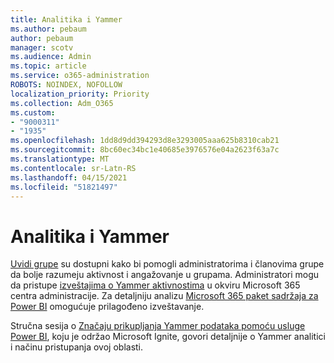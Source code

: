 ```yaml
---
title: Analitika i Yammer
ms.author: pebaum
author: pebaum
manager: scotv
ms.audience: Admin
ms.topic: article
ms.service: o365-administration
ROBOTS: NOINDEX, NOFOLLOW
localization_priority: Priority
ms.collection: Adm_O365
ms.custom:
- "9000311"
- "1935"
ms.openlocfilehash: 1dd8d9dd394293d8e3293005aaa625b8310cab21
ms.sourcegitcommit: 8bc60ec34bc1e40685e3976576e04a2623f63a7c
ms.translationtype: MT
ms.contentlocale: sr-Latn-RS
ms.lasthandoff: 04/15/2021
ms.locfileid: "51821497"
---
```

# <a name="analytics-and-yammer"></a>Analitika i Yammer

[Uvidi grupe](https://support.office.com/article/view-group-insights-in-yammer-73f9fa6d-d442-4f25-9194-d5317c9328ab) su dostupni kako bi pomogli administratorima i članovima grupe da bolje razumeju aktivnost i angažovanje u grupama. Administratori mogu da pristupe [izveštajima o Yammer aktivnostima](https://docs.microsoft.com/microsoft-365/admin/activity-reports/yammer-activity-report) u okviru Microsoft 365 centra administracije. Za detaljniju analizu [Microsoft 365 paket sadržaja za Power BI](https://docs.microsoft.com/microsoft-365/admin/usage-analytics/enable-usage-analytics) omogućuje prilagođeno izveštavanje.

Stručna sesija o [Značaju prikupljanja Yammer podataka pomoću usluge Power BI](https://aka.ms/MiningYammerDataIgnite2017), koju je održao Microsoft Ignite, govori detaljnije o Yammer analitici i načinu pristupanja ovoj oblasti.
